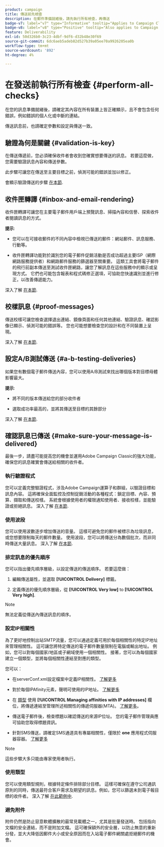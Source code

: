 ```yaml
---
product: campaign
title: 傳送前先檢查
description: 在郵件準備就緒後，請先執行所有檢查，再傳送
badge-v7: label="v7" type="Informative" tooltip="Applies to Campaign Classic v7"
badge-v8: label="v8" type="Positive" tooltip="Also applies to Campaign v8"
feature: Deliverability
exl-id: 50d326b0-3c23-4dbf-9df6-d32b48e30f69
source-git-commit: 6dc6aeb5adeb82d527b39a05ee70a9926205ea0b
workflow-type: tm+mt
source-wordcount: '892'
ht-degree: 4%

---
```


# 在發送前執行所有檢查 {#perform-all-checks}



在您的訊息準備就緒後，請確定其內容在所有裝置上皆正確顯示，且不會包含任何錯誤，例如錯誤的個人化或中斷的連結。

傳送訊息前，也請確定參數和設定與傳送一致。

## 驗證為何是關鍵 {#validation-is-key}

在傳送傳遞前，您必須確保收件者會收到您確實想要傳送的訊息。 若要這麼做，您需要驗證訊息內容和傳送參數。

此步驟可讓您在傳送至主要目標之前，偵測可能的錯誤並加以修正。

會顯示驗證傳送的步驟 [在本節](steps-validating-the-delivery.md).

## 收件匣轉譯 {#inbox-and-email-rendering}

收件匣轉譯可讓您在主要電子郵件用戶端上預覽訊息、掃描內容和信譽、探索收件者閱讀訊息的方式。

**提示**:

* 您可以在可接收郵件的不同內容中檢視已傳送的郵件：網站郵件、訊息服務、行動等。

* 收件匣轉譯功能對於識別您的電子郵件促銷活動是否成功超過主要ISP（網際網路服務提供者）和網路郵件服務的篩選器至關重要。 這類工具會將電子郵件的飛行前副本傳送至測試收件匣網路，讓您了解訊息在這些服務中的顯示或呈現方式。 它們也可能包含報表和程式碼修正選項，可協助您快速識別並進行修正，以改善傳遞能力。

深入了解 [在本節](inbox-rendering.md).

## 校樣訊息 {#proof-messages}

傳送校樣可讓您檢查選擇退出連結、鏡像頁面和任何其他連結、驗證訊息、確認影像已顯示、偵測可能的錯誤等。 您也可能想要檢查您的設計和在不同裝置上呈現。

深入了解 [在本節](steps-validating-the-delivery.md#sending-a-proof).

## 設定A/B測試傳送 {#a-b-testing-deliveries}

如果您有數個電子郵件傳送內容，您可以使用A/B測試來找出哪個版本對目標母體影響最大。

**提示**:

* 將不同的版本傳送給您的部分收件者

* 選取成功率最高的，並將其傳送至目標的其餘部分

深入了解 [在本節](get-started-a-b-testing.md).

## 確認訊息已傳送 {#make-sure-your-message-is-delivered}

最後一步，請盡可能提高您的機會並運用Adobe Campaign Classic的強大功能，確保您的訊息確實會傳送給相關的收件者。

### 執行驗證程式

您可以定義完整驗證程式，涉及Adobe Campaign運算子和群組，以驗證目標和訊息內容。 這將確保全面監控及控制促銷活動的各種程式：鎖定目標、內容、預算、擷取和傳送校樣。 系統會根據使用者的權限通知使用者、接收校樣，並能驗證或拒絕訊息。 深入了解 [在本節](../../campaign/using/marketing-campaign-approval.md).

### 使用波段

您可以使用波數逐步增加傳送的音量。 這樣可避免您的郵件被標示為垃圾訊息，或您想要限制每天的郵件數量。 使用波段，您可以將傳送分為數個批次，而非同時傳送大量訊息。 深入了解 [在本節](steps-sending-the-delivery.md#sending-using-multiple-waves).

### 排定訊息的優先順序

您可以指出優先順序層級，以設定傳送的傳送順序。 若要這麼做：

1. 編輯傳送屬性，並選取 **[!UICONTROL Delivery]** 標籤。

1. 定義傳送的優先順序層級，從 **[!UICONTROL Very low]** to **[!UICONTROL Very high]**.

>[!NOTE]
>
>無法定義從傳送內傳送訊息的順序。

### 設定IP相關性

為了更好地控制出站SMTP流量，您可以通過定義可用於每個相關性的特定IP地址來管理相關性。 這可讓您將特定傳送的電子郵件數量限制在電腦或輸出地址。 例如，您可以對每個國家/地區或子網域使用一個相關性。 接著，您可以為每個國家建立一個類型，並將每個相關性連結至對應的類型。

您可以：

* 在serverConf.xml設定檔案中定義IP相關性。 [了解更多](../../installation/using/configuring-campaign-server.md#managing-outbound-smtp-traffic-with-affinities)

* 對於每個IPAfinity元素，聲明可使用的IP地址。 [了解更多](../../installation/using/email-deliverability.md#list-of-ip-addresses-to-use)

* 在 [類型](../../campaign-opt/using/about-campaign-typologies.md) 使用 **[!UICONTROL Managing affinities with IP addresses]** 欄位，將傳遞連結至管理所述相關性的傳遞伺服器(MTA)。 [了解更多](../../campaign-opt/using/applying-rules.md#control-outgoing-smtp-traffic)。

* 傳送電子郵件後，檢查標題以確認傳送的來源IP位址。 您的電子郵件管理員應可協助您取得標題資訊。

* 針對SMS傳送，請確定SMS通道具有專屬相關性，僅限於 **one** 應用程式伺服器容器。 [了解更多](../../installation/using/configure-delivery-settings.md#managing-outbound-smtp-traffic-with-affinities)

>[!NOTE]
>
>這些步驟大多只能由專家使用者執行。

### 使用類型

您可以使用類型規則，根據特定條件排除部分目標。 這樣可確保在遵守公司通訊原則的同時，傳送最符合客戶需求及期望的訊息。例如，您可以篩選未到電子報目標的收件者。 深入了解 [在此範例中](../../campaign-opt/using/filtering-rules.md).

### 避免附件

附件仍然是防止惡意軟體擴散的最常見載體之一，尤其是批量發送時。 包括指向文檔的安全連結，而不是附加文檔。 這可確保額外的安全層，以防止無意的重新分發，並大大降低因郵件大小或安全原因而在入站電子郵件網關處拒絕郵件的機會。
